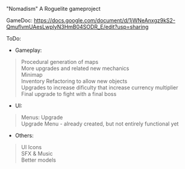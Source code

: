 "Nomadism" 
A Roguelite gameproject

GameDoc: https://docs.google.com/document/d/1jWNeAnxgz9kS2-QmuflvmUAesLwplyN3HmB04SODR_E/edit?usp=sharing

ToDo:

- Gameplay:
> Procedural generation of maps<br>
> More upgrades and related new mechanics<br>
> Minimap<br>
> Inventory Refactoring to allow new objects<br>
> Upgrades to increase dificulty that increase currency multiplier<br>
> Final upgrade to fight with a final boss<br>

- UI:
> Menus: Upgrade<br>
> Upgrade Menu - already created, but not entirely functional yet<br>

- Others:
> UI Icons<br>
> SFX & Music<br>
> Better models<br>
